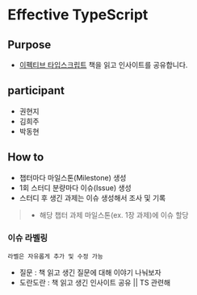# Effective TypeScript

## Purpose

- [이펙티브 타입스크립트](https://product.kyobobook.co.kr/detail/S000001033114) 책을 읽고 인사이트를 공유합니다.

## participant

- 권현지
- 김희주
- 박동현

## How to

- 챕터마다 마일스톤(Milestone) 생성
- 1회 스터디 분량마다 이슈(Issue) 생성
- 스터디 후 생긴 과제는 이슈 생성해서 조사 및 기록
>- 해당 챕터 과제 마일스톤(ex. 1장 과제)에 이슈 할당

### 이슈 라벨링
```
라벨은 자유롭게 추가 및 수정 가능
```

- 질문 : 책 읽고 생긴 질문에 대해 이야기 나눠보자
- 도란도란 : 책 읽고 생긴 인사이트 공유 || TS 관련해 
